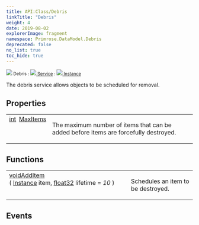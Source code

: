 ```yaml
---
title: API:Class/Debris
linkTitle: "Debris"
weight: 4
date: 2019-08-02
explorerImage: fragment
namespace: Primrose.DataModel.Debris
deprecated: false
no_list: true
toc_hide: true
---
```

<small class="inheritance">
<span class="" href="/docs/api-reference/Class/Debris"><img src="/icons/silk/fragment.png"/>&nbsp;Debris</span>&nbsp;:&nbsp;<a class="" href="/docs/api-reference/Class/Service"><img src="/icons/silk/default.png"/>&nbsp;Service</a>&nbsp;:&nbsp;<a class="" href="/docs/api-reference/Class/Instance"><img src="/icons/silk/default.png"/>&nbsp;Instance</a></small>
<p class="summary">

The debris service allows objects to be scheduled for removal.

</p>
 
## Properties
 
<table class="studiohide">
<tbody>
<tr class="function-row ">
<td style="vertical-align:top;white-space:normal;">
<div>
<a class="type" href="/docs/api-reference/System/Primitives#int32">int</a><span class="method-body" style="text-indent: -2em; padding-left: 0.5em"><a class="name" href="MaxItems">MaxItems</a></span></td>
<td style="vertical-align:top;white-space:normal;">
<p>
The maximum number of items that can be added before items are forcefully destroyed.
</p></td>
</tr>

</tbody>
</table>
 
## Functions
 
<table class="studiohide">
<tbody>
<tr class="function-row ">
<td style="vertical-align:top;white-space:normal;">
<div>
<a class="type" href="/docs/api-reference/System/void">void</a><span class="method-body" style="text-indent: -2em;"><a class="method-name  " href="AddItem">AddItem</a></span><span style="display: inline-block">( <span class="param" style="white-space: nowrap"><a class="type" href="/docs/api-reference/Class/Instance">Instance</a> item, <a class="type" href="/docs/api-reference/System/Primitives#single">float32</a> lifetime = <i>10</i></span> )</span></span></div></td>
<td style="vertical-align:top;white-space:normal;">
<p>
Schedules an item to be destroyed.
</p></td>
</tr>

</tbody>
</table>
 
## Events
 
<table class="studiohide">
<tbody>
</tbody>
</table>
<b>
</b>
<div class="inheritors">
<ul class="root">
</ul>
</div>
